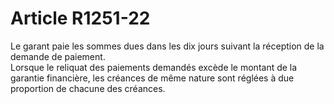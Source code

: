 # Article R1251-22

  
Le garant paie les sommes dues dans les dix jours suivant la réception de la demande de paiement.   
Lorsque le reliquat des paiements demandés excède le montant de la garantie financière, les créances de même nature sont réglées à due proportion de chacune des créances.